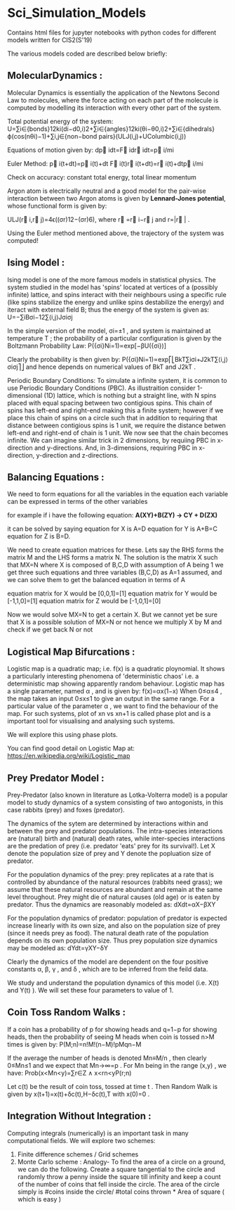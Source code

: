 # Sci_Simulation_Models
Contains html files for jupyter notebooks with python codes for different models written for CIS2(S'19)

The various models coded are described below briefly:

## MolecularDynamics : ##
Molecular Dynamics is essentially the application of the Newtons Second Law to molecules, where the force acting on each part of the molecule is computed by modelling its interaction with every other part of the system.

Total potential energy of the system: U=∑i∈{bonds}12ki(di−d0,i)2+∑i∈{angles}12ki(θi−θ0,i)2+∑i∈{dihedrals}ϕ(cos(nθi)−1)+∑i,j∈{non−bond pairs}(ULJ(i,j)+UColumbic(i,j))
 
Equations of motion given by: dp⃗ idt=F⃗ idr⃗ idt=p⃗ i/mi

Euler Method: p⃗ i(t+dt)=p⃗ i(t)+dt F⃗ i(t)r⃗ i(t+dt)=r⃗ i(t)+dtp⃗ i/mi

Check on accuracy: constant total energy, total linear momentum 

Argon atom is electrically neutral and a good model for the pair-wise interaction between two Argon atoms is given by __Lennard-Jones potential__, whose functional form is given by:

ULJ(r⃗ i,r⃗ j)=4ϵ((σr)12−(σr)6), where  r⃗ =r⃗ i−r⃗ j  and  r=|r⃗ | .
 
Using the Euler method mentioned above, the trajectory of the system was computed!

## Ising Model : ##
Ising model is one of the more famous models in statistical physics. The system studied in the model has 'spins' located at vertices of a (possibly infinite) lattice, and spins interact with their neighbours using a specific rule (like spins stabilize the energy and unlike spins destabilize the energy) and iteract with external field B; thus the energy of the system is given as: U=−∑iBσi−12∑⟨i,j⟩Jσiσj
 
In the simple version of the model,  σi=±1 , and system is maintained at temperature  T ; the probability of a particular configuration is given by the Boltzmann Probability Law: P({σi}Ni=1)∝exp[−βU({σi})]
 
Clearly the probability is then given by: P({σi}Ni=1)∝exp⎡⎣BkT∑iσi+J2kT∑⟨i,j⟩σiσj⎤⎦ and hence depends on numerical values of  BkT  and  J2kT .

Periodic Boundary Conditions: To simulate a infinite system, it is common to use Periodic Boundary Conditions (PBC). As illustraition consider 1-dimensional (1D) lattice, which is nothing but a straight line, with  N  spins placed with equal spacing between two contigious spins. This chain of spins has left-end and right-end making this a finite system; however if we place this chain of spins on a circle such that in addition to requiring that distance between contigious spins is 1 unit, we require the distance betwen left-end and right-end of chain is 1 unit. We now see that the chain becomes infinite. We can imagine similar trick in 2 dimensions, by requiing PBC in x-direction and y-directions. And, in 3-dimensions, requiring PBC in x-direction, y-direction and z-directions.

## Balancing Equations : ## 
We need to form equations for all the variables in the equation each variable can be expressed in terms of the other variables

for example if i have the following equation: __A(XY)+B(ZY) -> CY + D(ZX)__

it can be solved by saying equation for X is A=D equation for Y is A+B=C equation for Z is B=D.

We need to create equation matrices for these. Lets say the RHS forms the matrix M and the LHS forms a matrix N. The solution is the matrix X such that MX=N where X is composed of B,C,D with assumption of A being 1 we get three such equations and three variables (B,C,D) as A=1 assumed, and we can solve them to get the balanced equation in terms of A

equation matrix for X would be [0,0,1]=[1]
equation matrix for Y would be [-1,1,0]=[1]
equation matrix for Z would be [-1,0,1]=[0]

Now we would solve MX=N to get a certain X. But we cannot yet be sure that X is a possible solution of MX=N or not hence we multiply X by M and check if we get back N or not


## Logistical Map Bifurcations : ##

Logistic map is a quadratic map; i.e.  f(x)  is a quadratic ploynomial. It shows a particularly interesting phenomena of 'deterministic chaos' i.e. a deterministic map showing apparently random behaviour. Logistic map has a single parameter, named  α , and is given by:
f(x)=αx(1−x) 
When  0≤α≤4 , the map takes an input  0≤x≤1  to give an output in the same range. For a particular value of the parameter  α , we want to find the behaviour of the map. For such systems, plot of  xn  vs  xn+1  is called phase plot and is a important tool for visualising and analysing such systems.

We will explore this using phase plots.

You can find good detail on Logistic Map at: https://en.wikipedia.org/wiki/Logistic_map

## Prey Predator Model : ##
Prey-Predator (also known in literature as Lotka-Volterra model) is a popular model to study dynamics of a system consisting of two antogonists, in this case rabbits (prey) and foxes (predator).

The dynamics of the sytem are determined by interactions within and between the prey and predator populations. The intra-species interactions are (natural) birth and (natural) death rates, while inter-species interactions are the predation of prey (i.e. predator 'eats' prey for its survival!). Let  X  denote the population size of prey and  Y  denote the popluation size of predator.

For the population dynamics of the prey: prey replicates at a rate that is controlled by abundance of the natural resources (rabbits need grass); we assume that these natural resources are abundant and remain at the same level throughout. Prey might die of natural causes (old age) or is eaten by predator. Thus the dynamics are reasonably modeled as:
dXdt=αX−βXY
 
For the population dynamics of predator: population of predator is expected increase linearly with its own size, and also on the population size of prey (since it needs prey as food). The natural death rate of the population depends on its own population size. Thus prey population size dynamics may be modeled as:
dYdt=γXY−δY
 
Clearly the dynamics of the model are dependent on the four positive constants  α, β, γ , and  δ , which are to be inferred from the feild data.

We study and understand the population dynamics of this model (i.e.  X(t)  and  Y(t) ). We will set these four parameters to value of 1.

## Coin Toss Random Walks : ## 
If a coin has a probability of  p  for showing heads and  q=1−p  for showing heads, then the probability of seeing  M  heads when coin is tossed  n>M  times is given by:
P(M;n)=n!M!(n−M)!pMqn−M
 
If the average the number of heads is denoted  Mn≡M/n , then clearly  0≤Mn≤1  and we expect that  Mn→∞=p . For  Mn  being in the range  (x,y) , we have:
Prob(x<Mn<y)=∑r∈Z ∧ x<rn<yP(r;n)

Let  c(t)  be the result of coin toss, tossed at time  t . Then Random Walk is given by
x(t+1)=x(t)+δc(t),H−δc(t),T with  x(0)=0 .

## Integration Without Integration : ## 
Computing integrals (numerically) is an important task in many computational fields. We will explore two schemes:

1. Finite difference schemes / Grid schemes
2. Monte Carlo scheme : Analogy- To find the area of a circle on a ground, we can do the following. Create a square tangential to the circle and randomly throw a penny inside the square till infinity and keep a count of the number of coins that fell inside the circle. The area of the circle simply is #coins inside the circle/ #total coins thrown * Area of square ( which is easy )
